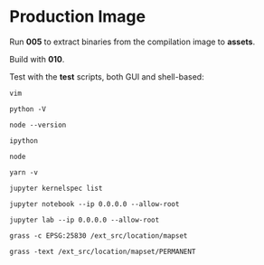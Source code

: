 # Production Image

Run **005** to extract binaries from the compilation image to **assets**.

Build with **010**.

Test with the **test** scripts, both GUI and shell-based:

```shell
vim

python -V

node --version

ipython

node

yarn -v

jupyter kernelspec list

jupyter notebook --ip 0.0.0.0 --allow-root

jupyter lab --ip 0.0.0.0 --allow-root

grass -c EPSG:25830 /ext_src/location/mapset

grass -text /ext_src/location/mapset/PERMANENT
```
